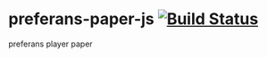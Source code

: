 # preferans-paper-js [![Build Status](https://travis-ci.org/cope/preferans-paper-js.svg?branch=master)](https://travis-ci.org/cope/preferans-paper-js)
preferans player paper